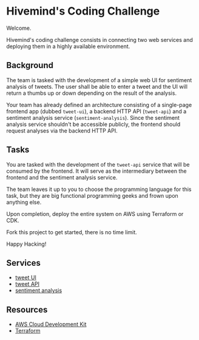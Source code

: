 # Hivemind's Coding Challenge

Welcome.

Hivemind's coding challenge consists in connecting two web services and deploying them in a highly available environment.

## Background

The team is tasked with the development of a simple web UI for sentiment analysis of tweets. The user shall be able to enter a tweet and the UI will return a thumbs up or down depending on the result of the analysis.

Your team has already defined an architecture consisting of a single-page frontend app (dubbed `tweet-ui`), a backend HTTP API (`tweet-api`) and a sentiment analysis service (`sentiment-analysis`). Since the sentiment analysis service shouldn't be accessible publicly, the frontend should request analyses via the backend HTTP API.

## Tasks

You are tasked with the development of the `tweet-api` service that will be consumed by the frontend. It will serve as the intermediary between the frontend and the sentiment analysis service.

The team leaves it up to you to choose the programming language for this task, but they are big functional programming geeks and frown upon anything else.

Upon completion, deploy the entire system on AWS using Terraform or CDK.

Fork this project to get started, there is no time limit.

Happy Hacking!

## Services

* [tweet UI](./tweet-ui/README.md)
* [tweet API](./tweet-api/README.md)
* [sentiment analysis](./sentiment-analysis/README.md)

## Resources

* [AWS Cloud Development Kit](https://aws.amazon.com/cdk/)
* [Terraform](https://www.terraform.io/)
